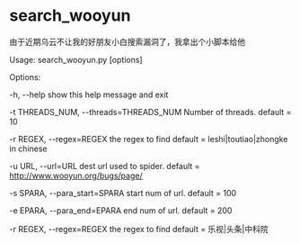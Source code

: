 # search_wooyun


由于近期乌云不让我的好朋友小白搜索漏洞了，我拿出个小脚本给他


Usage: search_wooyun.py [options] 

  Options:

  -h, --help            show this help message and exit
  
  -t THREADS_NUM, --threads=THREADS_NUM
                        Number of threads. default = 10
                        
  -r REGEX, --regex=REGEX
                        the regex to find default = leshi|toutiao|zhongke in chinese
                        
  -u URL, --url=URL     dest url used to spider. default = http://www.wooyun.org/bugs/page/
  
  -s SPARA, --para_start=SPARA
                        start num of url. default = 100
                        
  -e EPARA, --para_end=EPARA
                        end num of url. default = 200
                        
  -r REGEX, --regex=REGEX  the regex to find default = 乐视|头条|中科院
  

